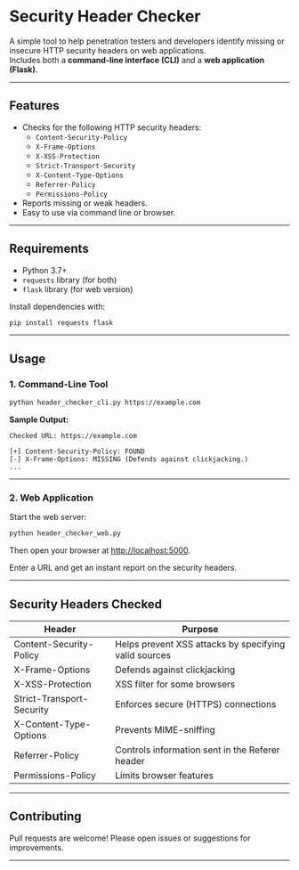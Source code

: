 # Security Header Checker

A simple tool to help penetration testers and developers identify missing or insecure HTTP security headers on web applications.  
Includes both a **command-line interface (CLI)** and a **web application (Flask)**.

---

## Features

- Checks for the following HTTP security headers:
  - `Content-Security-Policy`
  - `X-Frame-Options`
  - `X-XSS-Protection`
  - `Strict-Transport-Security`
  - `X-Content-Type-Options`
  - `Referrer-Policy`
  - `Permissions-Policy`
- Reports missing or weak headers.
- Easy to use via command line or browser.

---

## Requirements

- Python 3.7+
- `requests` library (for both)
- `flask` library (for web version)

Install dependencies with:

```bash
pip install requests flask
```

---

## Usage

### 1. Command-Line Tool

```bash
python header_checker_cli.py https://example.com
```

**Sample Output:**
```
Checked URL: https://example.com

[+] Content-Security-Policy: FOUND
[-] X-Frame-Options: MISSING (Defends against clickjacking.)
...
```

---

### 2. Web Application

Start the web server:

```bash
python header_checker_web.py
```

Then open your browser at [http://localhost:5000](http://localhost:5000).

Enter a URL and get an instant report on the security headers.

---

## Security Headers Checked

| Header                    | Purpose                                        |
|---------------------------|------------------------------------------------|
| Content-Security-Policy   | Helps prevent XSS attacks by specifying valid sources |
| X-Frame-Options           | Defends against clickjacking                   |
| X-XSS-Protection          | XSS filter for some browsers                   |
| Strict-Transport-Security | Enforces secure (HTTPS) connections            |
| X-Content-Type-Options    | Prevents MIME-sniffing                         |
| Referrer-Policy           | Controls information sent in the Referer header|
| Permissions-Policy        | Limits browser features                        |

---

## Contributing

Pull requests are welcome! Please open issues or suggestions for improvements.

---
